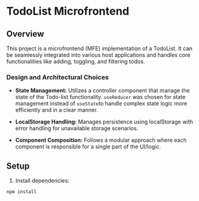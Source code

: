 # TodoList Microfrontend

## Overview

This project is a microfrontend (MFE) implementation of a TodoList. It can be seamlessly integrated into various host applications and handles core functionalities like adding, toggling, and filtering todos.

### Design and Architectural Choices

- **State Management:**
  Utilizes a controller component that manage the state of the Todo-list functionality. `useReducer` was chosen for state management instead of `useState`to handle complex state logic more efficiently and in a clear manner.

- **LocalStorage Handling:**
  Manages persistence using localStorage with error handling for unavailable storage scenarios.

- **Component Composition:**
  Follows a modular approach where each component is responsible for a single part of the UI/logic.

## Setup

1. Install dependencies:

```sh
npm install
```
